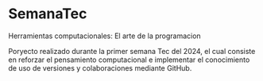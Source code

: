 # SemanaTec
Herramientas computacionales: El arte de la programacion

Poryecto realizado durante la primer semana Tec del 2024, el cual consiste en reforzar el pensamiento computacional e implementar el conocimiento de uso de versiones 
y colaboraciones mediante GitHub. 
